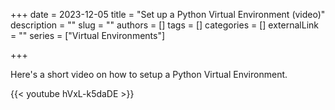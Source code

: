 +++ 
date = 2023-12-05
title = "Set up a Python Virtual Environment (video)"
description = ""
slug = ""
authors = []
tags = []
categories = []
externalLink = ""
series = ["Virtual Environments"]

+++

Here's a short video on how to setup a Python Virtual Environment.

{{< youtube hVxL-k5daDE >}}